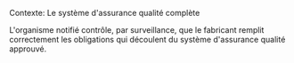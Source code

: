 Contexte: Le système d'assurance qualité complète

L'organisme notifié contrôle, par surveillance, que le fabricant remplit correctement les obligations qui découlent du système d'assurance qualité approuvé.